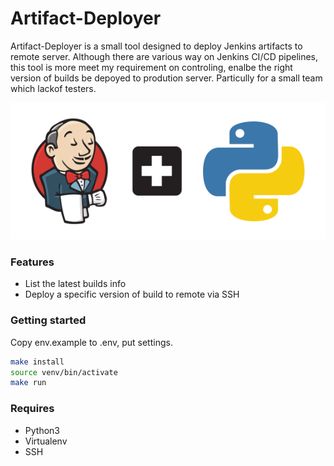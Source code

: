 # Artifact-Deployer

Artifact-Deployer is a small tool designed to deploy Jenkins artifacts to remote server. Although there are various way on Jenkins CI/CD pipelines, this tool is more meet my requirement on controling, enalbe the right version of builds be depoyed to prodution server. Particully for a small team which lackof testers.

![screenshot](https://github.com/pipizhang/artifact-deployer/blob/master/screenshots/00.png)

### Features
* List the latest builds info
* Deploy a specific version of build to remote via SSH

### Getting started
Copy env.example to .env, put settings.

```bash
make install
source venv/bin/activate
make run
```

### Requires
* Python3
* Virtualenv
* SSH

